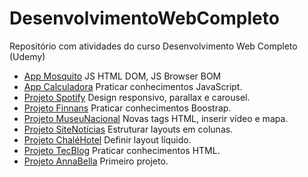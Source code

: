 # DesenvolvimentoWebCompleto
Repositório com atividades do curso Desenvolvimento Web Completo (Udemy)

* [App Mosquito](https://github.com/CaiqueVidal/DesenvolvimentoWebCompleto/blob/master/Gifs/gAppMosquito.gif) JS HTML DOM, JS Browser BOM
* [App Calculadora](https://github.com/CaiqueVidal/DesenvolvimentoWebCompleto/blob/master/Gifs/gAppCalculadora.gif) Praticar conhecimentos JavaScript.
* [Projeto Spotify](https://github.com/CaiqueVidal/DesenvolvimentoWebCompleto/blob/master/Gifs/gSpotify.gif) Design responsivo, parallax e carousel.
* [Projeto Finnans](https://github.com/CaiqueVidal/DesenvolvimentoWebCompleto/blob/master/Gifs/gFinans.gif) Praticar conhecimentos Boostrap.
* [Projeto MuseuNacional](https://github.com/CaiqueVidal/DesenvolvimentoWebCompleto/blob/master/Gifs/gMuseuNacional.gif) Novas tags HTML, inserir vídeo e mapa.
* [Projeto SiteNotícias](https://github.com/CaiqueVidal/DesenvolvimentoWebCompleto/blob/master/Gifs/gSiteNoticia.gif) Estruturar layouts em colunas.
* [Projeto ChaléHotel](https://github.com/CaiqueVidal/DesenvolvimentoWebCompleto/blob/master/Gifs/gChaleHotel.gif) Definir layout líquido.
* [Projeto TecBlog](https://github.com/CaiqueVidal/DesenvolvimentoWebCompleto/blob/master/Gifs/gTecBlog.gif) Praticar conhecimentos HTML.
* [Projeto AnnaBella](https://github.com/CaiqueVidal/DesenvolvimentoWebCompleto/blob/master/Gifs/gAnnaBella.gif) Primeiro projeto.

